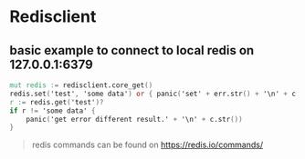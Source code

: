 # Redisclient

## basic example to connect to local redis on 127.0.0.1:6379

```v
mut redis := redisclient.core_get()
redis.set('test', 'some data') or { panic('set' + err.str() + '\n' + c.str()) }
r := redis.get('test')?
if r != 'some data' {
    panic('get error different result.' + '\n' + c.str())
}

```

> redis commands can be found on https://redis.io/commands/
